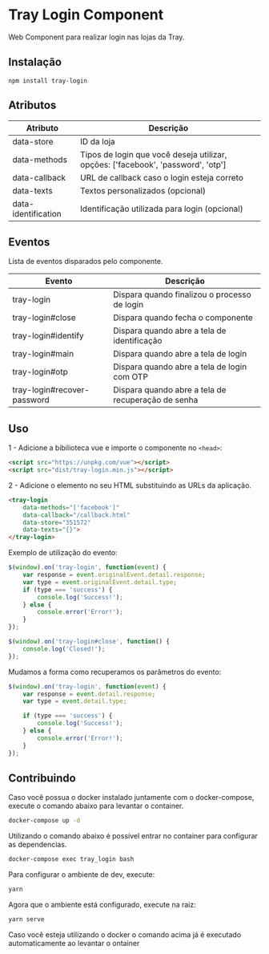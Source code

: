 # Tray Login Component
Web Component para realizar login nas lojas da Tray.

## Instalação

`npm install tray-login`

## Atributos
Atributo             | Descrição
--------             | -----------
data-store           | ID da loja
data-methods         | Tipos de login que você deseja utilizar, opções: ['facebook', 'password', 'otp']
data-callback        | URL de callback caso o login esteja correto
data-texts           | Textos personalizados (opcional)
data-identification  | Identificação utilizada para login (opcional)


## Eventos
Lista de eventos disparados pelo componente.

Evento                      | Descrição
--------                    | -----------
tray-login                  | Dispara quando finalizou o processo de login
tray-login#close            | Dispara quando fecha o componente
tray-login#identify         | Dispara quando abre a tela de identificação
tray-login#main             | Dispara quando abre a tela de login
tray-login#otp              | Dispara quando abre a tela de login com OTP
tray-login#recover-password | Dispara quando abre a tela de recuperação de senha


## Uso

1 - Adicione a bibilioteca vue e importe o componente no `<head>`:
```HTML
<script src="https://unpkg.com/vue"></script>
<script src="dist/tray-login.min.js"></script>
```

2 - Adicione o elemento no seu HTML substituindo as URLs da aplicação.

```HTML
<tray-login
    data-methods="['facebook']"
    data-callback="/callback.html"
    data-store="351572"
    data-texts="{}">
</tray-login>
```

Exemplo de utilização do evento:

```js
$(window).on('tray-login', function(event) {
    var response = event.originalEvent.detail.response;
    var type = event.originalEvent.detail.type;
    if (type === 'success') {
        console.log('Success!');
    } else {
        console.error('Error!');
    }
});

$(window).on('tray-login#close', function() {
    console.log('Closed!');
});
```

Mudamos a forma como recuperamos os parâmetros do evento:
```js
$(window).on('tray-login', function(event) {
    var response = event.detail.response;
    var type = event.detail.type;

    if (type === 'success') {
        console.log('Success!');
    } else {
        console.error('Error!');
    }
});
```
## Contribuindo

Caso você possua o docker instalado juntamente com o docker-compose, execute o comando abaixo para levantar o container.

```sh
docker-compose up -d
```

Utilizando o comando abaixo é possível entrar no container para configurar as dependencias.

```sh
docker-compose exec tray_login bash
```

Para configurar o ambiente de dev, execute:

```sh
yarn
```

Agora que o ambiente está configurado, execute na raiz:
```sh
yarn serve
```

Caso você esteja utilizando o docker o comando acima já é executado automaticamente ao levantar o ontainer

